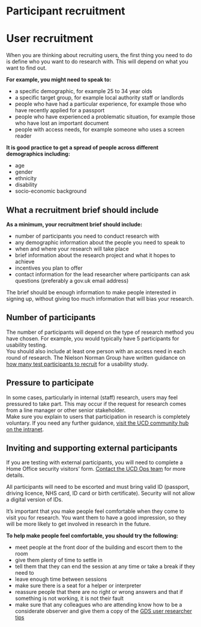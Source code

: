 Participant recruitment
=======================


# User recruitment 
When you are thinking about recruiting users, the first thing you need to do is define who you want to do research with. This will depend on what you want to find out.  

**For example, you might need to speak to:**
-	a specific demographic, for example 25 to 34 year olds 
-	a specific target group, for example local authority staff or landlords 
-	people who have had a particular experience, for example those who have recently applied for a passport 
-	people who have experienced a problematic situation, for example those who have lost an important document 
-	people with access needs, for example someone who uses a screen reader
  
**It is good practice to get a spread of people across different demographics including:** 
-	age 
-	gender 
-	ethnicity 
-	disability
-	socio-economic background 

## What a recruitment brief should include 

**As a minimum, your recruitment brief should include:** 
-	number of participants you need to conduct research with 
-	any demographic information about the people you need to speak to
-	when and where your research will take place 
-	brief information about the research project and what it hopes to achieve
-	 incentives you plan to offer 
-	contact information for the lead researcher where participants can ask questions (preferably a gov.uk email address)
  
The brief should be enough information to make people interested in signing up, without giving too much information that will bias your research. 

## Number of participants 
The number of participants will depend on the type of research method you have chosen. For example, you would typically have 5 participants for usability testing.  
You should also include at least one person with an access need in each round of research. 
The Nielson Norman Group have written guidance on [how many test participants to recruit](https://www.nngroup.com/articles/how-many-test-users/) for a usability study.

## Pressure to participate 
In some cases, particularly in internal (staff) research, users may feel pressured to take part. 
This may occur if the request for research comes from a line manager or other senior stakeholder.  
Make sure you explain to users that participation in research is completely voluntary. 
If you need any further guidance, [visit the UCD community hub on the intranet](https://homeofficegovuk.sharepoint.com/sites/UCDcommunityHub/SitePages/Recruiting-participants.aspx). 

## Inviting and supporting external participants   
If you are testing with external participants, you will need to complete a Home Office security visitors’ form. [Contact the UCD Ops team](ucdops@homeoffice.gov.uk) for more details.    

All participants will need to be escorted and must bring valid ID (passport, driving licence, NHS card, ID card or birth certificate). Security will not allow a digital version of IDs.  

It’s important that you make people feel comfortable when they come to visit you for research. You want them to have a good impression, so they will be more likely to get involved in research in the future.  

**To help make people feel comfortable, you should try the following:** 

-	meet people at the front door of the building and escort them to the room 
-	give them plenty of time to settle in 
-	tell them that they can end the session at any time or take a break if they need to  
-	leave enough time between sessions 
-	make sure there is a seat for a helper or interpreter 
-	reassure people that there are no right or wrong answers and that if something is not working, it is not their fault 
-	make sure that any colleagues who are attending know how to be a considerate observer and give them a copy of the [GDS user researcher tips](https://github.com/alphagov/govdesign/blob/main/Poster_UserResearchTips.pdf) 
